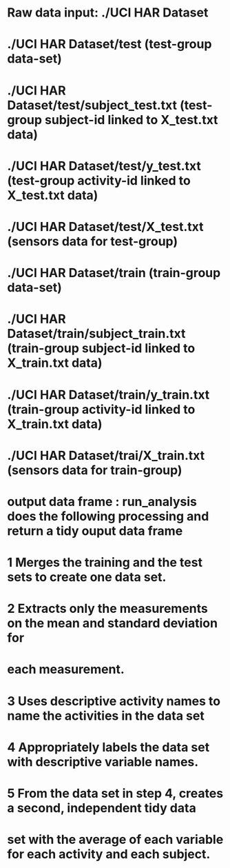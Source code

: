 #
# Raw data input: ./UCI HAR Dataset
#
#   ./UCI HAR Dataset/test (test-group data-set)
#   ./UCI HAR Dataset/test/subject_test.txt (test-group subject-id linked to X_test.txt data)
#   ./UCI HAR Dataset/test/y_test.txt (test-group activity-id linked to X_test.txt data)
#   ./UCI HAR Dataset/test/X_test.txt (sensors data for test-group)
#
#   ./UCI HAR Dataset/train (train-group data-set)
#   ./UCI HAR Dataset/train/subject_train.txt (train-group subject-id linked to X_train.txt data)
#   ./UCI HAR Dataset/train/y_train.txt (train-group activity-id linked to X_train.txt data)
#   ./UCI HAR Dataset/trai/X_train.txt (sensors data for train-group)
#
# output data frame : run_analysis does the following processing and return a tidy ouput data frame
#   1 Merges the training and the test sets to create one data set.
#   2 Extracts only the measurements on the mean and standard deviation for 
#     each measurement. 
#   3 Uses descriptive activity names to name the activities in the data set
#   4 Appropriately labels the data set with descriptive variable names. 
#   5 From the data set in step 4, creates a second, independent tidy data 
#     set with the average of each variable for each activity and each subject.